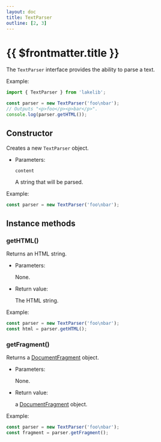 ```yaml
---
layout: doc
title: TextParser
outline: [2, 3]
---
```


# {{ $frontmatter.title }}

The `TextParser` interface provides the ability to parse a text.

Example:

```js
import { TextParser } from 'lakelib';

const parser = new TextParser('foo\nbar');
// Outputs "<p>foo</p><p>bar</p>".
console.log(parser.getHTML());
```


## Constructor

Creates a new `TextParser` object.

* Parameters:

  `content`

  A string that will be parsed.

Example:

```js
const parser = new TextParser('foo\nbar');
```


## Instance methods

### getHTML()

Returns an HTML string.

* Parameters:

  None.

* Return value:

  The HTML string.

Example:

```js
const parser = new TextParser('foo\nbar');
const html = parser.getHTML();
```


### getFragment()

Returns a [DocumentFragment](https://developer.mozilla.org/en-US/docs/Web/API/DocumentFragment) object.

* Parameters:

  None.

* Return value:

  a [DocumentFragment](https://developer.mozilla.org/en-US/docs/Web/API/DocumentFragment) object.

Example:

```js
const parser = new TextParser('foo\nbar');
const fragment = parser.getFragment();
```
